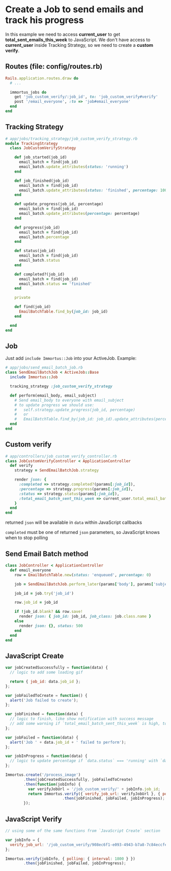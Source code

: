 Create a Job to send emails and track his progress
===

In this example we need to access __current_user__ to get __total_sent_emails_this_week__ to JavaScript.
We don't have access to __current_user__ inside Tracking Strategy, so we need to create a __custom verify__.

Routes (file: config/routes.rb)
---

```ruby
Rails.application.routes.draw do
  # ...

  immortus_jobs do
    get 'job_custom_verify/:job_id', to: 'job_custom_verify#verify'
    post '/email_everyone', :to => 'job#email_everyone'
  end
end
```

Tracking Strategy
---

```ruby
# app/jobs/tracking_strategy/job_custom_verify_strategy.rb
module TrackingStrategy
  class JobCustomVerifyStrategy

    def job_started(job_id)
      email_batch = find(job_id)
      email_batch.update_attributes(status: 'running')
    end

    def job_finished(job_id)
      email_batch = find(job_id)
      email_batch.update_attributes(status: 'finished', percentage: 100)
    end

    def update_progress(job_id, percentage)
      email_batch = find(job_id)
      email_batch.update_attributes(percentage: percentage)
    end

    def progress(job_id)
      email_batch = find(job_id)
      email_batch.percentage
    end

    def status(job_id)
      email_batch = find(job_id)
      email_batch.status
    end

    def completed?(job_id)
      email_batch = find(job_id)
      email_batch.status == 'finished'
    end

    private

    def find(job_id)
      EmailBatchTable.find_by(job_id: job_id)
    end

  end
end
```

Job
---

Just add `include Immortus::Job` into your ActiveJob. Example:

```ruby
# app/jobs/send_email_batch_job.rb
class SendEmailBatchJob < ActiveJob::Base
  include Immortus::Job

  tracking_strategy :job_custom_verify_strategy

  def perform(email_body, email_subject)
    # Send email_body to everyone with email_subject
    # to update progress we should use:
    #   self.strategy.update_progress(job_id, percentage)
    #   or
    #   EmailBatchTable.find_by(job_id: job_id).update_attributes(percentage: percentage)
  end
end
```

Custom verify
---

```ruby
# app/controllers/job_custom_verify_controller.rb
class JobCustomVerifyController < ApplicationController
  def verify
    strategy = SendEmailBatchJob.strategy

    render json: {
      :completed => strategy.completed?(params[:job_id]),
      :percentage => strategy.progress(params[:job_id]),
      :status => strategy.status(params[:job_id]),
      :total_email_batch_sent_this_week => current_user.total_email_batch_sent_this_week
    }
  end
end
```

returned `json` will be available in `data` within JavaScript callbacks

`completed` must be one of returned `json` parameters, so JavaScript knows when to stop polling

Send Email Batch method
---

```ruby
class JobController < ApplicationController
  def email_everyone
    row = EmailBatchTable.new(status: 'enqueued', percentage: 0)

    job = SendEmailBatchJob.perform_later(params['body'], params['subject'])

    job_id = job.try('job_id')

    row.job_id = job_id

    if !job_id.blank? && row.save!
      render json: { job_id: job_id, job_class: job.class.name }
    else
      render json: {}, status: 500
    end
  end
end
```

JavaScript Create
---

```javascript
var jobCreatedSuccessfully = function(data) {
  // logic to add some loading gif

  return { job_id: data.job_id };
};

var jobFailedToCreate = function() {
  alert('Job failed to create');
};

var jobFinished = function(data) {
  // logic to finish, like show notification with success message
  // add some warning if `total_email_batch_sent_this_week` is high, to avoid spam
};

var jobFailed = function(data) {
  alert('Job ' + data.job_id + ' failed to perform');
};

var jobInProgress = function(data) {
  // logic to update percentage if `data.status` === 'running' with `data.percentage`, which came from meta method
};

Immortus.create('/process_image')
        .then(jobCreatedSuccessfully, jobFailedToCreate)
        .then(function(jobInfo) {
          var verifyJobUrl = '/job_custom_verify/' + jobInfo.job_id;
          return Immortus.verify({ verify_job_url: verifyJobUrl }, { polling: { interval: 1800 } })
                         .then(jobFinished, jobFailed, jobInProgress);
        });
```

JavaScript Verify
---

```javascript
// using some of the same functions from `JavaScript Create` section

var jobInfo = {
  verify_job_url: '/job_custom_verify/908ec6f1-e093-4943-b7a8-7c84eccfe417'
};

Immortus.verify(jobInfo, { polling: { interval: 1800 } })
        .then(jobFinished, jobFailed, jobInProgress);
```
